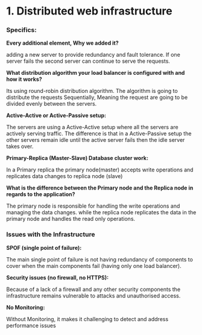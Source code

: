 <h1> 1. Distributed web infrastructure </h1>

<h3> Specifics: </h3>

<b>Every additional element, Why we added it?</b>

adding a new server to provide redundancy and fault tolerance. If one server fails
the second server can continue to serve the requests.

<b>What distribution algorithm your load balancer is configured with and how it works?</b>

Its using round-robin distribution algorithm. The algorithm is going to distribute
the requests Sequentially, Meaning the request are going to be divided evenly 
between the servers.

<b> Active-Active or Active-Passive setup:</b>

The servers are using a Active-Active setup where all the servers are actively serving
traffic. The difference is that in a Active-Passive setup the other servers remain
idle until the active server fails then the idle server takes over.

<b> Primary-Replica (Master-Slave) Database cluster work: </b>

In a Primary replica the primary node(master) accepts write operations and 
replicates data changes to replica node (slave)

<b> What is the difference between the Primary node and the Replica node in regards to the application?</b>

The primary node is responsible for handling the write operations and managing
the data changes. while the replica node replicates the data in the primary node
and handles the read only operations.

<h3> Issues with the Infrastructure </h3>

<b> SPOF (single point of failure):</b>

The main single point of failure is not having redundancy of components to 
cover when the main components fail (having only one load balancer).

<b>Security issues (no firewall, no HTTPS):</b>

Because of a lack of a firewall and any other security components the infrastructure
remains vulnerable to attacks and unauthorised access.

<b> No Monitoring:</b>

Without Monitoring, it makes it challenging to detect and address performance
issues

